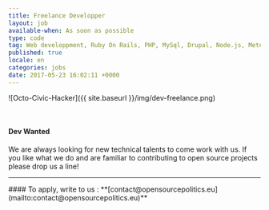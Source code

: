 ```yaml
---
title: Freelance Developper
layout: job
available-when: As soon as possible
type: code
tag: Web developpment, Ruby On Rails, PHP, MySql, Drupal, Node.js, Meteor
published: true
locale: en
categories: jobs
date: 2017-05-23 16:02:11 +0000
---
```

![Octo-Civic-Hacker]({{ site.baseurl }}/img/dev-freelance.png)

<br>

#### Dev Wanted

We are always looking for new technical talents to come work with us. If you like what we do and are familiar to contributing to open source projects please drop us a line!

<hr>
#### To apply, write to us : **[contact@opensourcepolitics.eu](mailto:contact@opensourcepolitics.eu)**
